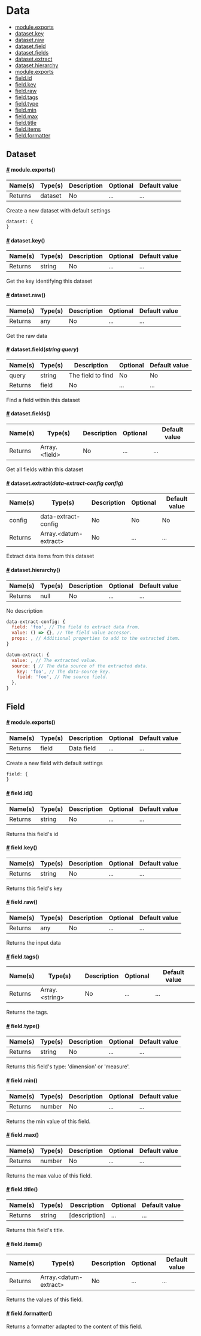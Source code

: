 # Data

* <a href="#module.exports">module.exports</a>
* <a href="#dataset.key">dataset.key</a>
* <a href="#dataset.raw">dataset.raw</a>
* <a href="#dataset.field">dataset.field</a>
* <a href="#dataset.fields">dataset.fields</a>
* <a href="#dataset.extract">dataset.extract</a>
* <a href="#dataset.hierarchy">dataset.hierarchy</a>
* <a href="#module.exports">module.exports</a>
* <a href="#field.id">field.id</a>
* <a href="#field.key">field.key</a>
* <a href="#field.raw">field.raw</a>
* <a href="#field.tags">field.tags</a>
* <a href="#field.type">field.type</a>
* <a href="#field.min">field.min</a>
* <a href="#field.max">field.max</a>
* <a href="#field.title">field.title</a>
* <a href="#field.items">field.items</a>
* <a href="#field.formatter">field.formatter</a>


## Dataset

#### <a name='module.exports' href='#module.exports'>#</a> **module.exports**()

|Name(s)|Type(s)|Description|Optional|Default value|
|-------|-------|-----------|--------|-------------|
| Returns | dataset | No | ... | ... |

Create a new dataset with default settings  
```js
dataset: {
}
```
#### <a name='dataset.key' href='#dataset.key'>#</a> **dataset.key**()

|Name(s)|Type(s)|Description|Optional|Default value|
|-------|-------|-----------|--------|-------------|
| Returns | string | No | ... | ... |

Get the key identifying this dataset  
#### <a name='dataset.raw' href='#dataset.raw'>#</a> **dataset.raw**()

|Name(s)|Type(s)|Description|Optional|Default value|
|-------|-------|-----------|--------|-------------|
| Returns | any | No | ... | ... |

Get the raw data  
#### <a name='dataset.field' href='#dataset.field'>#</a> **dataset.field**(*string query*)

|Name(s)|Type(s)|Description|Optional|Default value|
|-------|-------|-----------|--------|-------------|
| query | string | The field to find | No | No |
| Returns | field | No | ... | ... |

Find a field within this dataset  
#### <a name='dataset.fields' href='#dataset.fields'>#</a> **dataset.fields**()

|Name(s)|Type(s)|Description|Optional|Default value|
|-------|-------|-----------|--------|-------------|
| Returns | Array.&lt;field&gt; | No | ... | ... |

Get all fields within this dataset  
#### <a name='dataset.extract' href='#dataset.extract'>#</a> **dataset.extract**(*data-extract-config config*)

|Name(s)|Type(s)|Description|Optional|Default value|
|-------|-------|-----------|--------|-------------|
| config | data-extract-config | No | No | No |
| Returns | Array.&lt;datum-extract&gt; | No | ... | ... |

Extract data items from this dataset  
#### <a name='dataset.hierarchy' href='#dataset.hierarchy'>#</a> **dataset.hierarchy**()

|Name(s)|Type(s)|Description|Optional|Default value|
|-------|-------|-----------|--------|-------------|
| Returns | null | No | ... | ... |

No description  
```js
data-extract-config: {
  field: 'foo', // The field to extract data from.
  value: () => {}, // The field value accessor.
  props: , // Additional properties to add to the extracted item.
}
```
```js
datum-extract: {
  value: , // The extracted value.
  source: { // The data source of the extracted data.
    key: 'foo', // The data-source key.
    field: 'foo', // The source field.
  },
}
```

## Field

#### <a name='module.exports' href='#module.exports'>#</a> **module.exports**()

|Name(s)|Type(s)|Description|Optional|Default value|
|-------|-------|-----------|--------|-------------|
| Returns | field | Data field | ... | ... |

Create a new field with default settings  
```js
field: {
}
```
#### <a name='field.id' href='#field.id'>#</a> **field.id**()

|Name(s)|Type(s)|Description|Optional|Default value|
|-------|-------|-----------|--------|-------------|
| Returns | string | No | ... | ... |

Returns this field&#x27;s id  
#### <a name='field.key' href='#field.key'>#</a> **field.key**()

|Name(s)|Type(s)|Description|Optional|Default value|
|-------|-------|-----------|--------|-------------|
| Returns | string | No | ... | ... |

Returns this field&#x27;s key  
#### <a name='field.raw' href='#field.raw'>#</a> **field.raw**()

|Name(s)|Type(s)|Description|Optional|Default value|
|-------|-------|-----------|--------|-------------|
| Returns | any | No | ... | ... |

Returns the input data  
#### <a name='field.tags' href='#field.tags'>#</a> **field.tags**()

|Name(s)|Type(s)|Description|Optional|Default value|
|-------|-------|-----------|--------|-------------|
| Returns | Array.&lt;string&gt; | No | ... | ... |

Returns the tags.  
#### <a name='field.type' href='#field.type'>#</a> **field.type**()

|Name(s)|Type(s)|Description|Optional|Default value|
|-------|-------|-----------|--------|-------------|
| Returns | string | No | ... | ... |

Returns this field&#x27;s type: &#x27;dimension&#x27; or &#x27;measure&#x27;.  
#### <a name='field.min' href='#field.min'>#</a> **field.min**()

|Name(s)|Type(s)|Description|Optional|Default value|
|-------|-------|-----------|--------|-------------|
| Returns | number | No | ... | ... |

Returns the min value of this field.  
#### <a name='field.max' href='#field.max'>#</a> **field.max**()

|Name(s)|Type(s)|Description|Optional|Default value|
|-------|-------|-----------|--------|-------------|
| Returns | number | No | ... | ... |

Returns the max value of this field.  
#### <a name='field.title' href='#field.title'>#</a> **field.title**()

|Name(s)|Type(s)|Description|Optional|Default value|
|-------|-------|-----------|--------|-------------|
| Returns | string | [description] | ... | ... |

Returns this field&#x27;s title.  
#### <a name='field.items' href='#field.items'>#</a> **field.items**()

|Name(s)|Type(s)|Description|Optional|Default value|
|-------|-------|-----------|--------|-------------|
| Returns | Array.&lt;datum-extract&gt; | No | ... | ... |

Returns the values of this field.  
#### <a name='field.formatter' href='#field.formatter'>#</a> **field.formatter**()


Returns a formatter adapted to the content of this field.  
